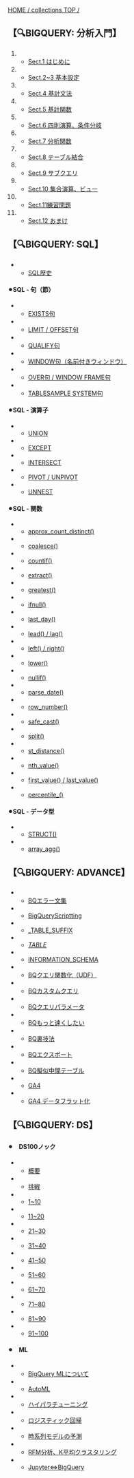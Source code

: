 [HOME / collections TOP /](https://gitpress.io/@shi6ma/collections)
## 【🔍BIGQUERY: 分析入門】 
1. - [Sect.1 はじめに](google_bigquery)
2. - [Sect.2~3 基本設定](google_bigquery_2_3)
3. - [Sect.4 基計文法](google_bigquery_4)
4. - [Sect.5 基計関数](google_bigquery_5)
5. - [Sect.6 四則演算、条件分岐](google_bigquery_6)
6. - [Sect.7 分析関数](google_bigquery_7)
7. - [Sect.8 テーブル結合](google_bigquery_8)
8. - [Sect.9 サブクエリ](google_bigquery_9)
9. - [Sect.10 集合演算、ビュー](google_bigquery_10)
10. - [Sect.11練習問題](google_bigquery_11)
11. - [Sect.12 おまけ](google_bigquery_12)




## 【🔍BIGQUERY: SQL】
- - [SQL歴史](sql_history)

#### ⚫︎SQL - 句（節）
- - [EXISTS句](sql_exists)
- - [LIMIT / OFFSET句](sql_limit_offset)
- - [QUALIFY句](sql_qualify)
- - [WINDOW句（名前付きウィンドウ）](sql_window)
- - [OVER句 / WINDOW FRAME句](sql_over_window_frame)
- - [TABLESAMPLE SYSTEM句](sql_tablesample)

#### ⚫︎SQL - 演算子
- - [UNION](sql_union)
- - [EXCEPT](sql_except)
- - [INTERSECT](sql_intersect)
- - [PIVOT / UNPIVOT](sql_pivot_unpivot)
- - [UNNEST](sql_unnest)

#### ⚫︎SQL - 関数
- - [approx_count_distinct()](sql_approx_count_distinct)
- - [coalesce()](sql_coalesce)
- - [countif()](sql_countif)
- - [extract()](sql_extract)
- - [greatest()](sql_greatest)
- - [ifnull()](sql_ifnull)
- - [last_day()](sql_last_day)
- - [lead() / lag()](sql_lead_lag)
- - [left() / right()](sql_left_right)
- - [lower()](sql_lower)
- - [nullif()](sql_nullif)
- - [parse_date()](sql_parse_date)
- - [row_number()](sql_row_number)
- - [safe_cast()](sql_safe_cast)
- - [split()](sql_split)
- - [st_distance()](sql_st_distance)
- - [nth_value()](sql_nth_value)
- - [first_value() / last_value()]()
- - [percentile_()](sql_percentile)

#### ⚫︎SQL - データ型
- - [STRUCT()](sql_struct)
- - [array_agg()](sql_array_agg)




## 【🔍BIGQUERY: ADVANCE】
- - [BQエラー文集](bq_error)
- - [BigQueryScriptting](sql_bqscripting)
- - [_TABLE_SUFFIX](sql_table_suffix)
- - [_TABLE_](bq_meta_table)
- - [INFORMATION_SCHEMA](bq_information_schema)
- - [BQクエリ関数化（UDF）](bq_udf)
- - [BQカスタムクエリ](sql_custom_query)
- - [BQクエリパラメータ](sql_queryparameter)
- - [BQもっと速くしたい](bq_faster)
- - [BQ裏技法](bq_underhanded)
- - [BQエクスポート](bq_export)
- - [BQ擬似中間テーブル](bq_table)
- - [GA4](ga_ga4)
- - [GA4 データフラット化](ga_ga4_get_flaten)




## 【🔍BIGQUERY: DS】
#### ⚫︎　DS100ノック
- - [概要](ds_100knock)
- - [挑戦](ds_100knock_sql)
- - [1~10](ds_100knock_sql_to10)
- - [11~20](ds_100knock_sql_to20)
- - [21~30](ds_100knock_sql_to30)
- - [31~40](ds_100knock_sql_to40)
- - [41~50](ds_100knock_sql_to50)
- - [51~60](ds_100knock_sql_to60)
- - [61~70](ds_100knock_sql_to70)
- - [71~80](ds_100knock_sql_to80)
- - [81~90](ds_100knock_sql_to90)
- - [91~100](ds_100knock_sql_to100)

#### ⚫︎　ML
- - [BigQuery MLについて](ml_index)
- - [AutoML](ml_automl)
- - [ハイパラチューニング](ml_hyperpara)
- - [ロジスティック回帰](ml_logreg)
- - [時系列モデルの予測](ml_time_series)
- - [RFM分析、K平均クラスタリング](ml_rfm_k-means)
- - [Jupyter⇔BigQuery](ds_jupyter_bigquery)


